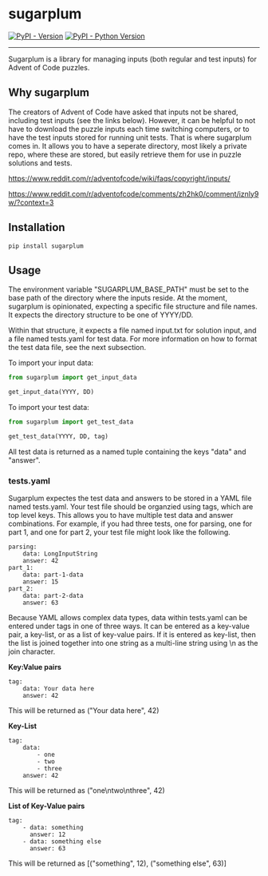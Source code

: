 # sugarplum

[![PyPI - Version](https://img.shields.io/pypi/v/sugarplum.svg)](https://pypi.org/project/sugarplum)
[![PyPI - Python Version](https://img.shields.io/pypi/pyversions/sugarplum.svg)](https://pypi.org/project/sugarplum)

-----

Sugarplum is a library for managing inputs (both regular and test inputs) for Advent of Code puzzles.


## Why sugarplum

The creators of Advent of Code have asked that inputs not be shared, including test
inputs (see the links below). However, it can be helpful to not have to download
the puzzle inputs each time switching computers, or to have the test inputs stored for
running unit tests. That is where sugarplum comes in. It allows you to have a seperate 
directory, most likely a private repo, where these are stored, but easily retrieve them
for use in puzzle solutions and tests.

https://www.reddit.com/r/adventofcode/wiki/faqs/copyright/inputs/

https://www.reddit.com/r/adventofcode/comments/zh2hk0/comment/iznly9w/?context=3

## Installation

```console
pip install sugarplum
```

## Usage

The environment variable "SUGARPLUM_BASE_PATH" must be set to the base path of the 
directory where the inputs reside. At the moment, sugarplum is opinionated, expecting a
specific file structure and file names. It expects the directory structure to be one of
YYYY/DD.

Within that structure, it expects a file named input.txt for solution input, and a file 
named tests.yaml for test data. For more information on how to format the test data file,
see the next subsection.

To import your input data:

```python
from sugarplum import get_input_data

get_input_data(YYYY, DD)
```

To import your test data:

```python
from sugarplum import get_test_data

get_test_data(YYYY, DD, tag)
```

All test data is returned as a named tuple containing the keys "data" and "answer".

### tests.yaml

Sugarplum expectes the test data and answers to be stored in a YAML file named tests.yaml.
Your test file should be organzied using tags, which are top level keys. This allows you
to have multiple test data and answer combinations. For example, if you had three tests,
one for parsing, one for part 1, and one for part 2, your test file might look like the
following.

    parsing:
        data: LongInputString
        answer: 42
    part_1:
        data: part-1-data
        answer: 15
    part_2:
        data: part-2-data
        answer: 63

Because YAML allows complex data types, data within tests.yaml can be entered under tags
in one of three ways. It can be entered as a key-value pair, a key-list, or as a list of
key-value pairs. If it is entered as key-list, then the list is joined together into one
string as a multi-line string using \n as the join character.

**Key:Value pairs**

    tag:
        data: Your data here
        answer: 42

This will be returned as ("Your data here", 42)

**Key-List**

    tag:
        data:
            - one
            - two
            - three
        answer: 42

This will be returned as ("one\ntwo\nthree", 42)

**List of Key-Value pairs**

    tag:
        - data: something
          answer: 12
        - data: something else
          answer: 63

This will be returned as [("something", 12), ("something else", 63)]